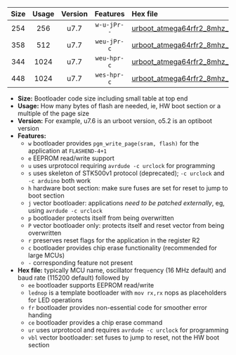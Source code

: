 |Size|Usage|Version|Features|Hex file|
|:-:|:-:|:-:|:-:|:--|
|254|256|u7.7|`w-u-jPr--`|[urboot_atmega64rfr2_8mhz_57600bps_lednop_ur_vbl.hex](https://raw.githubusercontent.com/stefanrueger/urboot.hex/main/mcus/atmega64rfr2/fcpu_8mhz/57600_bps/urboot_atmega64rfr2_8mhz_57600bps_lednop_ur_vbl.hex)|
|358|512|u7.7|`weu-jPr-c`|[urboot_atmega64rfr2_8mhz_57600bps_ee_lednop_fr_ce_ur_vbl.hex](https://raw.githubusercontent.com/stefanrueger/urboot.hex/main/mcus/atmega64rfr2/fcpu_8mhz/57600_bps/urboot_atmega64rfr2_8mhz_57600bps_ee_lednop_fr_ce_ur_vbl.hex)|
|344|1024|u7.7|`weu-hpr-c`|[urboot_atmega64rfr2_8mhz_57600bps_ee_lednop_fr_ce_ur.hex](https://raw.githubusercontent.com/stefanrueger/urboot.hex/main/mcus/atmega64rfr2/fcpu_8mhz/57600_bps/urboot_atmega64rfr2_8mhz_57600bps_ee_lednop_fr_ce_ur.hex)|
|448|1024|u7.7|`wes-hpr-c`|[urboot_atmega64rfr2_8mhz_57600bps_ee_lednop_fr_ce.hex](https://raw.githubusercontent.com/stefanrueger/urboot.hex/main/mcus/atmega64rfr2/fcpu_8mhz/57600_bps/urboot_atmega64rfr2_8mhz_57600bps_ee_lednop_fr_ce.hex)|

- **Size:** Bootloader code size including small table at top end
- **Usage:** How many bytes of flash are needed, ie, HW boot section or a multiple of the page size
- **Version:** For example, u7.6 is an urboot version, o5.2 is an optiboot version
- **Features:**
  + `w` bootloader provides `pgm_write_page(sram, flash)` for the application at `FLASHEND-4+1`
  + `e` EEPROM read/write support
  + `u` uses urprotocol requiring `avrdude -c urclock` for programming
  + `s` uses skeleton of STK500v1 protocol (deprecated); `-c urclock` and `-c arduino` both work
  + `h` hardware boot section: make sure fuses are set for reset to jump to boot section
  + `j` vector bootloader: applications *need to be patched externally*, eg, using `avrdude -c urclock`
  + `p` bootloader protects itself from being overwritten
  + `P` vector bootloader only: protects itself and reset vector from being overwritten
  + `r` preserves reset flags for the application in the register R2
  + `c` bootloader provides chip erase functionality (recommended for large MCUs)
  + `-` corresponding feature not present
- **Hex file:** typically MCU name, oscillator frequency (16 MHz default) and baud rate (115200 default) followed by
  + `ee` bootloader supports EEPROM read/write
  + `lednop` is a template bootloader with `mov rx,rx` nops as placeholders for LED operations
  + `fr` bootloader provides non-essential code for smoother error handing
  + `ce` bootloader provides a chip erase command
  + `ur` uses urprotocol and requires `avrdude -c urclock` for programming
  + `vbl` vector bootloader: set fuses to jump to reset, not the HW boot section

